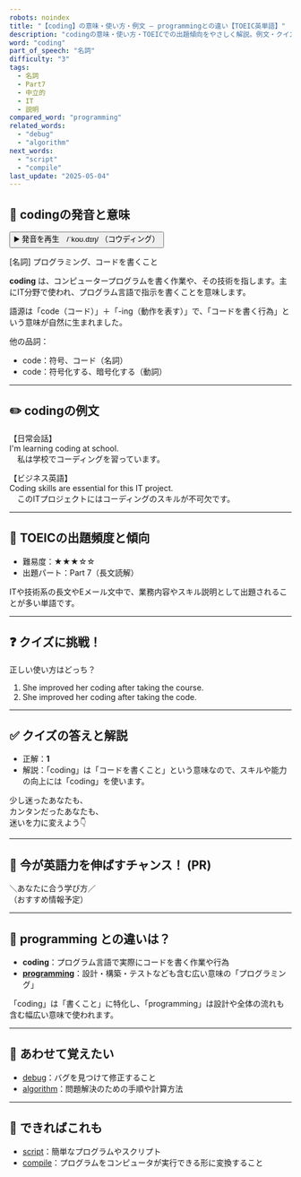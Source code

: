```yaml
---
robots: noindex
title: "【coding】の意味・使い方・例文 ― programmingとの違い【TOEIC英単語】"
description: "codingの意味・使い方・TOEICでの出題傾向をやさしく解説。例文・クイズ付きでprogrammingとの違いもわかりやすく学べます。"
word: "coding"
part_of_speech: "名詞"
difficulty: "3"
tags:
  - 名詞
  - Part7
  - 中立的
  - IT
  - 説明
compared_word: "programming"
related_words:
  - "debug"
  - "algorithm"
next_words:
  - "script"
  - "compile"
last_update: "2025-05-04"
---
```


## 🔰 codingの発音と意味

<button class="play-audio" onclick="playTTS('coding')">
  <span class="play-audio-main">
    ▶️ 発音を再生　/ˈkoʊ.dɪŋ/
  </span>
  <span class="play-audio-sub">
    （コウディング）
  </span>
</button>

[名詞] プログラミング、コードを書くこと

**coding** は、コンピュータープログラムを書く作業や、その技術を指します。主にIT分野で使われ、プログラム言語で指示を書くことを意味します。

語源は「code（コード）」＋「-ing（動作を表す）」で、「コードを書く行為」という意味が自然に生まれました。

他の品詞：  
- code：符号、コード（名詞）
- code：符号化する、暗号化する（動詞）

---

## ✏️ codingの例文

【日常会話】  
I'm learning coding at school.  
　私は学校でコーディングを習っています。

【ビジネス英語】  
Coding skills are essential for this IT project.  
　このITプロジェクトにはコーディングのスキルが不可欠です。

---

## 🎯 TOEICの出題頻度と傾向

- 難易度：★★★☆☆
- 出題パート：Part 7（長文読解）

ITや技術系の長文やEメール文中で、業務内容やスキル説明として出題されることが多い単語です。

---

## ❓ クイズに挑戦！

正しい使い方はどっち？

1. She improved her coding after taking the course.  
2. She improved her coding after taking the code.

---

## ✅ クイズの答えと解説

- 正解：**1**
- 解説：「coding」は「コードを書くこと」という意味なので、スキルや能力の向上には「coding」を使います。

少し迷ったあなたも、  
カンタンだったあなたも、  
迷いを力に変えよう👇️

---

## 🚀 今が英語力を伸ばすチャンス！ (PR)

<div class="info-center">
＼あなたに合う学び方／<br>  
（おすすめ情報予定）
</div>

---

## 🤔  programming との違いは？

- **coding**：プログラム言語で実際にコードを書く作業や行為
- **[programming](/programming)**：設計・構築・テストなども含む広い意味の「プログラミング」

「coding」は「書くこと」に特化し、「programming」は設計や全体の流れも含む幅広い意味で使われます。

---

## 🧩 あわせて覚えたい

- [debug](/debug)：バグを見つけて修正すること
- [algorithm](/algorithm)：問題解決のための手順や計算方法

---

## 📖 できればこれも

- [script](/script)：簡単なプログラムやスクリプト
- [compile](/compile)：プログラムをコンピュータが実行できる形に変換すること

<!-- cvid: aid03_bid03 -->
